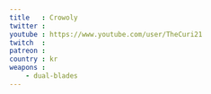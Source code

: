 ```yaml
---
title   : Crowoly
twitter : 
youtube : https://www.youtube.com/user/TheCuri21
twitch  : 
patreon : 
country : kr
weapons :
    - dual-blades
---
```


